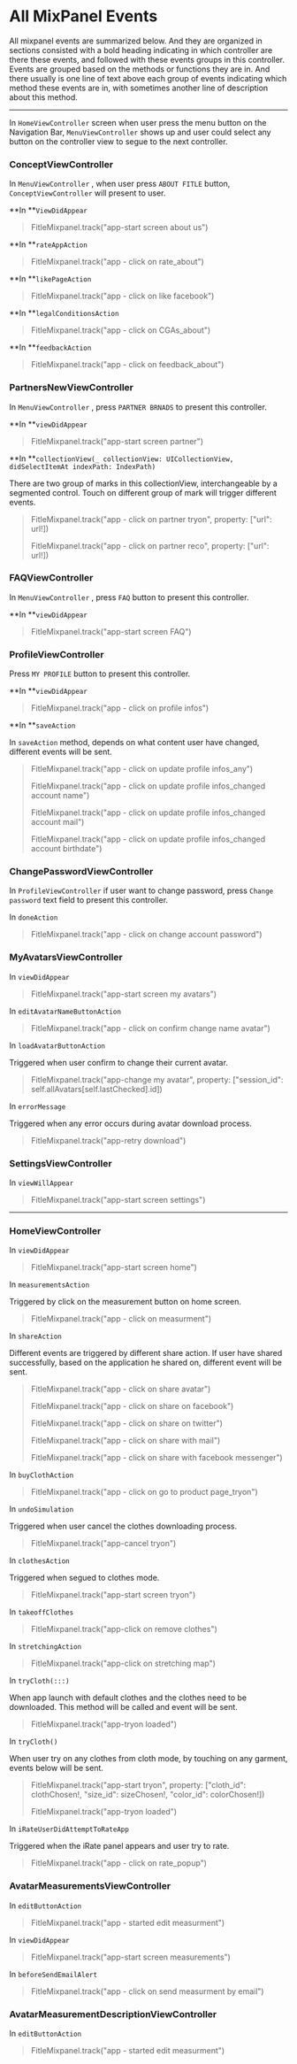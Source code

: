 # All MixPanel Events

All mixpanel events are summarized below. And they are organized in sections consisted with a bold heading indicating in which controller are there these events, and followed with these events groups in this controller. Events are grouped based on the methods or functions they are in. And there usually is one line of text above each group of events indicating which method these events are in, with sometimes another line of description about this method.

---

In `HomeViewController` screen when user press the menu button on the Navigation Bar, `MenuViewController` shows up and user could select any button on the controller view to segue to the next controller.

### ConceptViewController

In `MenuViewController` , when user press `ABOUT FITLE` button, `ConceptViewController` will present to user.

**In **`ViewDidAppear`

> FitleMixpanel.track\("app-start screen about us"\)

**In **`rateAppAction`

> FitleMixpanel.track\("app - click on rate\_about"\)

**In **`likePageAction`

> FitleMixpanel.track\("app - click on like facebook"\)

**In **`legalConditionsAction`

> FitleMixpanel.track\("app - click on CGAs\_about"\)

**In **`feedbackAction`

> FitleMixpanel.track\("app - click on feedback\_about"\)

### PartnersNewViewController

In `MenuViewController` , press `PARTNER BRNADS` to present this controller.

**In **`viewDidAppear`

> FitleMixpanel.track\("app-start screen partner"\)

**In **`collectionView(_ collectionView: UICollectionView, didSelectItemAt indexPath: IndexPath)`

There are two group of marks in this collectionView, interchangeable by a segmented control. Touch on different group of mark will trigger different events.

> FitleMixpanel.track\("app - click on partner tryon", property:  \["url": url!\]\)
>
> FitleMixpanel.track\("app - click on partner reco", property:  \["url": url!\]\)

### FAQViewController

In `MenuViewController` , press `FAQ` button to present this controller.

**In **`viewDidAppear`

> FitleMixpanel.track\("app-start screen FAQ"\)

### ProfileViewController

Press `MY PROFILE` button to present this controller.

**In **`viewDidAppear`

> FitleMixpanel.track\("app - click on profile infos"\)

**In **`saveAction`

In `saveAction` method, depends on what content user have changed, different events will be sent.

> FitleMixpanel.track\("app - click on update profile infos\_any"\)
>
> FitleMixpanel.track\("app - click on update profile infos\_changed account name"\)
>
> FitleMixpanel.track\("app - click on update profile infos\_changed account mail"\)
>
> FitleMixpanel.track\("app - click on update profile infos\_changed account birthdate"\)

### ChangePasswordViewController

In `ProfileViewController` if user want to change password,  press `Change password` text field to present this controller.

In `doneAction`

> FitleMixpanel.track\("app - click on change account password"\)

### MyAvatarsViewController

In `viewDidAppear`

> FitleMixpanel.track\("app-start screen my avatars"\)

In `editAvatarNameButtonAction`

> FitleMixpanel.track\("app - click on confirm change name avatar"\)

In `loadAvatarButtonAction`

Triggered when user confirm to change their current avatar.

> FitleMixpanel.track\("app-change my avatar", property: \["session\_id": self.allAvatars\[self.lastChecked\].id\]\)

In `errorMessage`

Triggered when any error occurs during avatar download process.

> FitleMixpanel.track\("app-retry download"\)

### SettingsViewController

In `viewWillAppear`

> FitleMixpanel.track\("app-start screen settings"\)

---

### HomeViewController

In `viewDidAppear`

> FitleMixpanel.track\("app-start screen home"\)

In `measurementsAction`

Triggered by click on the measurement button on home screen.

> FitleMixpanel.track\("app - click on measurment"\)

In `shareAction`

Different events are triggered by different share action. If user have shared successfully,  based on the application he shared on, different event will be sent.

> FitleMixpanel.track\("app - click on share avatar"\)
>
> FitleMixpanel.track\("app - click on share on facebook"\)
>
> FitleMixpanel.track\("app - click on share on twitter"\)
>
> FitleMixpanel.track\("app - click on share with mail"\)
>
> FitleMixpanel.track\("app - click on share with facebook messenger"\)

In `buyClothAction`

> FitleMixpanel.track\("app - click on go to product page\_tryon"\)

In `undoSimulation`

Triggered when user cancel the clothes downloading process.

> FitleMixpanel.track\("app-cancel tryon"\)

In `clothesAction`

Triggered when segued to clothes mode.

> FitleMixpanel.track\("app-start screen tryon"\)

In `takeoffClothes`

> FitleMixpanel.track\("app-click on remove clothes"\)

In `stretchingAction`

> FitleMixpanel.track\("app-click on stretching map"\)

In `tryCloth(:::)`

When app launch with default clothes and the clothes need to be downloaded. This method will be called and event will be sent.

> FitleMixpanel.track\("app-tryon loaded"\)

In `tryCloth()`

When user try on any clothes from cloth mode, by touching on any garment, events below will be sent.

> FitleMixpanel.track\("app-start tryon", property: \["cloth\_id": clothChosen!, "size\_id": sizeChosen!, "color\_id": colorChosen!\]\)
>
> FitleMixpanel.track\("app-tryon loaded"\)

In `iRateUserDidAttemptToRateApp`

Triggered when the iRate panel appears and user try to rate.

> FitleMixpanel.track\("app - click on rate\_popup"\)

### AvatarMeasurementsViewController

In `editButtonAction`

> FitleMixpanel.track\("app - started edit measurment"\)

In `viewDidAppear`

> FitleMixpanel.track\("app-start screen measurements"\)

In `beforeSendEmailAlert`

> FitleMixpanel.track\("app - click on send measurment by email"\)

### AvatarMeasurementDescriptionViewController

In `editButtonAction`

> FitleMixpanel.track\("app - started edit measurment"\)



